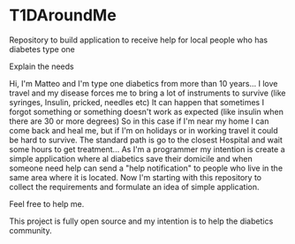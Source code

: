 # T1DAroundMe
Repository to build application to receive help for local people who has diabetes type one

Explain the needs

Hi, I'm Matteo and I'm type one diabetics from more than 10 years... 
I love travel and my disease forces me to bring a lot of instruments to survive (like syringes, Insulin, pricked, needles etc)
It can happen that sometimes I forgot something or something doesn't work as expected (like insulin when there are 30 or more degrees)
So in this case if I'm near my home I can come back and heal me, but if I'm on holidays or in working travel it could be hard to survive.
The standard path is go to the closest Hospital and wait some hours to get treatment...
As I'm a programmer my intention is create a simple application where al diabetics save their domicile and when someone need help can send a "help notification" to people who live in the same area where it is located.
Now I'm starting with this repository to collect the requirements and formulate an idea of simple application.

Feel free to help me. 

This project is fully open source and my intention is to help the diabetics community.



